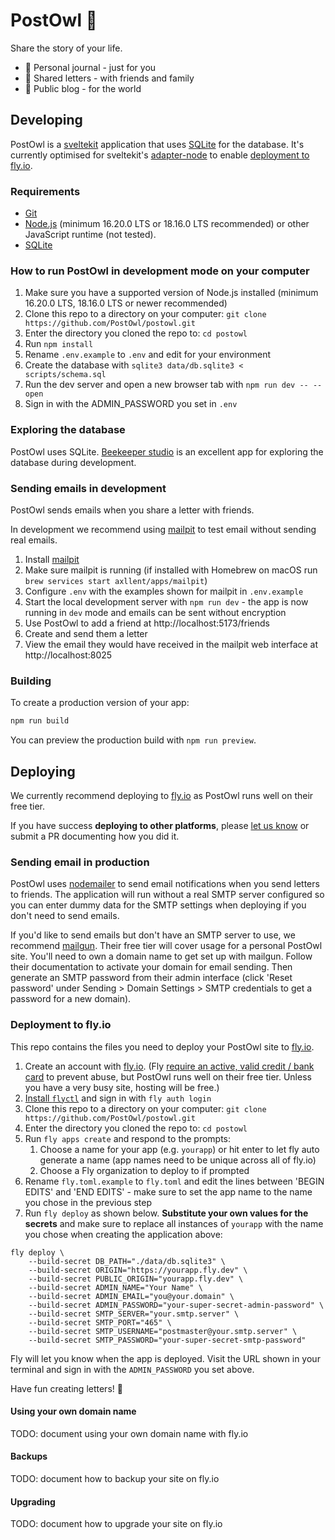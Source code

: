 # PostOwl 🦉

Share the story of your life.

- 🧡 Personal journal - just for you
- 💛 Shared letters - with friends and family
- 💚 Public blog - for the world

## Developing

PostOwl is a [sveltekit](https://kit.svelte.dev/) application that uses [SQLite](https://www.sqlite.org/) for the database. It's currently optimised for sveltekit's [adapter-node](https://github.com/sveltejs/kit/tree/master/packages/adapter-node) to enable [deployment to fly.io](#deployment-to-flyio).

### Requirements

- [Git](https://git-scm.com/)
- [Node.js](https://nodejs.org) (minimum 16.20.0 LTS or 18.16.0 LTS recommended) or other JavaScript runtime (not tested).
- [SQLite](https://www.sqlite.org)

### How to run PostOwl in development mode on your computer

1. Make sure you have a supported version of Node.js installed (minimum 16.20.0 LTS, 18.16.0 LTS or newer recommended)
1. Clone this repo to a directory on your computer: `git clone https://github.com/PostOwl/postowl.git`
1. Enter the directory you cloned the repo to: `cd postowl`
1. Run `npm install`
1. Rename `.env.example` to `.env` and edit for your environment
1. Create the database with `sqlite3 data/db.sqlite3 < scripts/schema.sql`
1. Run the dev server and open a new browser tab with `npm run dev -- --open`
1. Sign in with the ADMIN_PASSWORD you set in `.env`

### Exploring the database

PostOwl uses SQLite. [Beekeeper studio](https://github.com/beekeeper-studio/beekeeper-studio/releases) is an excellent app for exploring the database during development.

### Sending emails in development

PostOwl sends emails when you share a letter with friends.

In development we recommend using [mailpit](https://github.com/axllent/mailpit) to test email without sending real emails.

1. Install [mailpit](https://github.com/axllent/mailpit)
1. Make sure mailpit is running (if installed with Homebrew on macOS run `brew services start axllent/apps/mailpit`)
1. Configure `.env` with the examples shown for mailpit in `.env.example`
1. Start the local development server with `npm run dev` - the app is now running in `dev` mode and emails can be sent without encryption
1. Use PostOwl to add a friend at http://localhost:5173/friends
1. Create and send them a letter
1. View the email they would have received in the mailpit web interface at http://localhost:8025

### Building

To create a production version of your app:

```bash
npm run build
```

You can preview the production build with `npm run preview`.

## Deploying

We currently recommend deploying to [fly.io](https://fly.io/) as PostOwl runs well on their free tier.

If you have success **deploying to other platforms**, please [let us know](https://github.com/PostOwl/postowl/discussions/categories/show-and-tell) or submit a PR documenting how you did it.

### Sending email in production

PostOwl uses [nodemailer](https://nodemailer.com/about/) to send email notifications when you send letters to friends. The application will run without a real SMTP server configured so you can enter dummy data for the SMTP settings when deploying if you don't need to send emails.

If you'd like to send emails but don't have an SMTP server to use, we recommend [mailgun](https://www.mailgun.com/). Their free tier will cover usage for a personal PostOwl site. You'll need to own a domain name to get set up with mailgun. Follow their documentation to activate your domain for email sending. Then generate an SMTP password from their admin interface (click 'Reset password' under Sending > Domain Settings > SMTP credentials to get a password for a new domain).

### Deployment to fly.io

This repo contains the files you need to deploy your PostOwl site to [fly.io](https://fly.io/).

1. Create an account with [fly.io](https://fly.io/). (Fly [require an active, valid credit / bank card](https://fly.io/docs/about/credit-cards/) to prevent abuse, but PostOwl runs well on their free tier. Unless you have a very busy site, hosting will be free.)
1. [Install `flyctl`](https://fly.io/docs/hands-on/install-flyctl/) and sign in with `fly auth login`
1. Clone this repo to a directory on your computer: `git clone https://github.com/PostOwl/postowl.git`
1. Enter the directory you cloned the repo to: `cd postowl`
1. Run `fly apps create` and respond to the prompts:
   1. Choose a name for your app (e.g. `yourapp`) or hit enter to let fly auto generate a name (app names need to be unique across all of fly.io)
   1. Choose a Fly organization to deploy to if prompted
1. Rename `fly.toml.example` to `fly.toml` and edit the lines between 'BEGIN EDITS' and 'END EDITS' - make sure to set the app name to the name you chose in the previous step
1. Run `fly deploy` as shown below. **Substitute your own values for the secrets** and make sure to replace all instances of `yourapp` with the name you chose when creating the application above:

```
fly deploy \
    --build-secret DB_PATH="./data/db.sqlite3" \
    --build-secret ORIGIN="https://yourapp.fly.dev" \
    --build-secret PUBLIC_ORIGIN="yourapp.fly.dev" \
    --build-secret ADMIN_NAME="Your Name" \
    --build-secret ADMIN_EMAIL="you@your.domain" \
    --build-secret ADMIN_PASSWORD="your-super-secret-admin-password" \
    --build-secret SMTP_SERVER="your.smtp.server" \
    --build-secret SMTP_PORT="465" \
    --build-secret SMTP_USERNAME="postmaster@your.smtp.server" \
    --build-secret SMTP_PASSWORD="your-super-secret-smtp-password"
```

Fly will let you know when the app is deployed. Visit the URL shown in your terminal and sign in with the `ADMIN_PASSWORD` you set above.

Have fun creating letters! 🦉

#### Using your own domain name

TODO: document using your own domain name with fly.io

#### Backups

TODO: document how to backup your site on fly.io

#### Upgrading

TODO: document how to upgrade your site on fly.io
